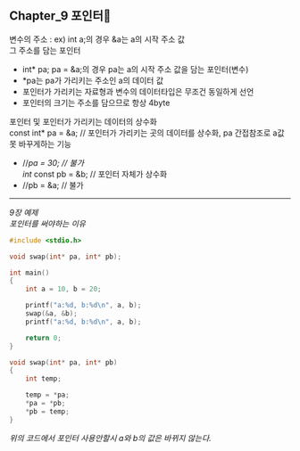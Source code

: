 ## Chapter_9 포인터🎯

변수의 주소 : ex) int a;의 경우 &a는 a의 시작 주소 값   
그 주소를 담는 포인터
* int* pa; pa = &a;의 경우 pa는 a의 시작 주소 값을 담는 포인터(변수)
* *pa는 pa가 가리키는 주소인 a의 데이터 값
* 포인터가 가리키는 자료형과 변수의 데이터타입은 무조건 동일하게 선언
* 포인터의 크기는 주소를 담으므로 항상 4byte   

   
포인터 및 포인터가 가리키는 데이터의 상수화   
const int* pa = &a; // 포인터가 가리키는 곳의 데이터를 상수화, pa 간접참조로 a값 못 바꾸게하는 기능   
* //*pa = 30; // 불가   
int* const pb = &b; // 포인터 자체가 상수화   
* //pb = &a; // 불가   

---
_9장 예제   
포인터를 써야하는 이유_   
```C
#include <stdio.h>

void swap(int* pa, int* pb);

int main()
{
	int a = 10, b = 20;

	printf("a:%d, b:%d\n", a, b);
	swap(&a, &b);
	printf("a:%d, b:%d\n", a, b);

	return 0;
}

void swap(int* pa, int* pb)
{
	int temp;

	temp = *pa;
	*pa = *pb;
	*pb = temp;
}
```
_위의 코드에서 포인터 사용안할시 a와 b의 값은 바뀌지 않는다._   
